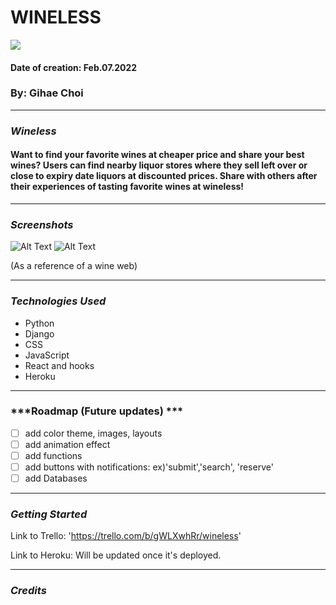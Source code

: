 # WINELESS
<img src= "https://c.tenor.com/Yv4sZ6XfxYMAAAAC/amy-schumer-wine.gif"/>

#### Date of creation: Feb.07.2022
### By: Gihae Choi


***
### ***Wineless***
#### Want to find your favorite wines at cheaper price and share your best wines? Users can find nearby liquor stores where they sell left over or close to expiry date liquors at discounted prices. Share with others after their experiences of tasting favorite wines at wineless!

***

### ***Screenshots***

![Alt Text](https://i.imgur.com/krulOyu.png)
![Alt Text](https://i.imgur.com/7XPkLxF.png)

(As a reference of a wine web)

***

### ***Technologies Used***
* Python
* Django
* CSS
* JavaScript
* React and hooks
* Heroku


***

### ***Roadmap (Future updates) ***

- [ ] add color theme, images, layouts
- [ ] add animation effect
- [ ] add functions
- [ ] add buttons with notifications: ex)'submit','search', 'reserve'
- [ ] add Databases

***

### ***Getting Started***

Link to Trello: 'https://trello.com/b/gWLXwhRr/wineless'

Link to Heroku: Will be updated once it's deployed.

***

### ***Credits***